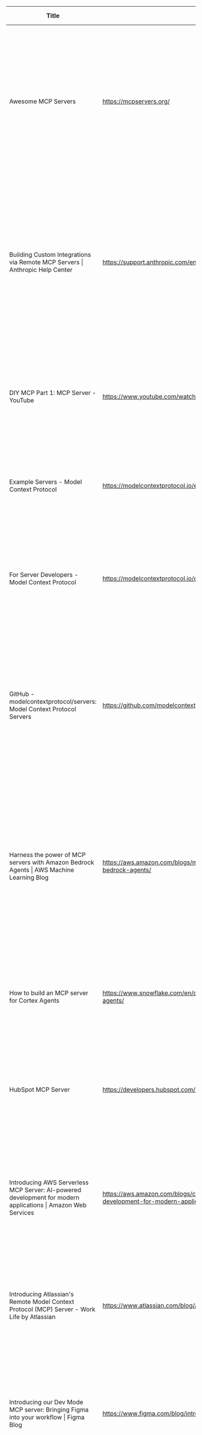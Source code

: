 | Title | URL | Snippet | Source | Retrieved At |
|-------|-----|---------|--------|--------------|
| Awesome MCP Servers | https://mcpservers.org/ | The PayPal Model Context Protocol server allows you to integrate with PayPal APIs through function calling. This protocol supports various tools to interact with different PayPal services. ... Official MCP Server to interact with Pearl API. | Brave | 2025-06-09 05:19:55 |
| Building Custom Integrations via Remote MCP Servers \| Anthropic Help Center | https://support.anthropic.com/en/articles/11503834-building-custom-integrations-via-remote-mcp-servers | Other resources (like this) may also be helpful to learn about considerations when building, deploying, and troubleshooting remote servers. In addition, some solutions like Cloudflare provide remote MCP server hosting with built-in autoscaling, OAuth token management, and deployment. | Brave | 2025-06-09 05:19:55 |
| DIY MCP Part 1: MCP Server - YouTube | https://www.youtube.com/watch?v=nTMSyldeVSw | Let's build an MCP STDIO server from scratch to understand how the the Model Context Protocol actually functions. Part 1: Server - This videoPart 2: Client -... | Brave | 2025-06-09 05:19:55 |
| Example Servers - Model Context Protocol | https://modelcontextprotocol.io/examples | This page showcases various Model Context Protocol (MCP) servers that demonstrate the protocol’s capabilities and versatility. | Brave | 2025-06-09 05:19:55 |
| For Server Developers - Model Context Protocol | https://modelcontextprotocol.io/quickstart/server | Get started building your own server to use in Claude for Desktop and other clients. In this tutorial, we’ll build a simple MCP weather server and connect it to a host, Claude for Desktop. | Brave | 2025-06-09 05:19:55 |
| GitHub - modelcontextprotocol/servers: Model Context Protocol Servers | https://github.com/modelcontextprotocol/servers | Algolia MCP Algolia MCP Server exposes a natural language interface to query, inspect, and manage Algolia indices and configs. Useful for monitoring, debugging and optimizing search performance within your agentic workflows. | Brave | 2025-06-09 05:19:55 |
| Harness the power of MCP servers with Amazon Bedrock Agents \| AWS Machine Learning Blog | https://aws.amazon.com/blogs/machine-learning/harness-the-power-of-mcp-servers-with-amazon-bedrock-agents/ | Today, MCP is providing agents standard access to an expanding list of accessible tools that you can use to accomplish a variety of tasks. In this post, we show you how to build an Amazon Bedrock agent that uses MCP to access data sources to quickly build generative AI applications. | Brave | 2025-06-09 05:19:55 |
| How to build an MCP server for Cortex Agents | https://www.snowflake.com/en/developers/solutions-center/how-to-build-an-mcp-server-for-cortex-agents/ | Discover reference architectures, industry specific use-cases and solutions best practices from Snowflake experts and partners. | Brave | 2025-06-09 05:19:55 |
| HubSpot MCP Server | https://developers.hubspot.com/mcp | Connect AI agents to HubSpot securely, enabling them to access data and perform actions, taking your CRM experience with you into any MCP supporting tool. | Brave | 2025-06-09 05:19:55 |
| Introducing AWS Serverless MCP Server: AI-powered development for modern applications \| Amazon Web Services | https://aws.amazon.com/blogs/compute/introducing-aws-serverless-mcp-server-ai-powered-development-for-modern-applications/ | Whether you’re building data ... leverage their existing skills while embracing the serverless paradigm. MCP is an open protocol for AI agents to interact with external tools and data sources.... | Brave | 2025-06-09 05:19:55 |
| Introducing Atlassian's Remote Model Context Protocol (MCP) Server - Work Life by Atlassian | https://www.atlassian.com/blog/announcements/remote-mcp-server | Introducing Atlassian’s Remote MCP server. Jira and Confluence Cloud customers can interact with their data directly from Claude, Anthropic’s AI assistant. | Brave | 2025-06-09 05:19:55 |
| Introducing our Dev Mode MCP server: Bringing Figma into your workflow \| Figma Blog | https://www.figma.com/blog/introducing-figmas-dev-mode-mcp-server/ | Today we’re announcing the beta release of the Dev Mode MCP server, which brings Figma directly into the developer workflow to help LLMs achieve design-informed code generation. | Brave | 2025-06-09 05:19:55 |
| Introduction - Model Context Protocol | https://modelcontextprotocol.io/introduction | At its core, MCP follows a client-server architecture where a host application can connect to multiple servers: | Brave | 2025-06-09 05:19:55 |
| MCP Servers | https://mcp.so/ | BlenderMCP connects Blender to ... enables prompt assisted 3D modeling, scene creation, and manipulation. ... A Model Context Protocol server that provides access to Redis databases.... | Brave | 2025-06-09 05:19:55 |
| The 3 MUST Have MCP Servers for Any AI Coding (and How to Use Them) - YouTube | https://www.youtube.com/watch?v=MBaTuJfICP4 | Everyone knows that if you aren’t using an AI coding assistant, you are going to fall behind no matter what you are developing. But what people usually don’t... | Brave | 2025-06-09 05:19:55 |
| Use MCP servers in VS Code (Preview) | https://code.visualstudio.com/docs/copilot/chat/mcp-servers | Learn how to configure and use Model Context Protocol (MCP) servers with GitHub Copilot in Visual Studio Code. | Brave | 2025-06-09 05:19:55 |
| What is MCP and why you should pay attention \| by Waleed Kadous \| Medium | https://waleedk.medium.com/what-is-mcp-and-why-you-should-pay-attention-31524da7733f | TL;DR: MCP is really taking off. There are now thousands of MCP “servers”, and even though Anthropic invented it, just a few days ago OpenAI adopted it too. Servers are like “apps” for AI, but… | Brave | 2025-06-09 05:19:55 |
| r/ClaudeAI on Reddit: Can someone explain MCP to me? How are you using it? And what has it allowed you to do that you couldn’t do before? | https://www.reddit.com/r/ClaudeAI/comments/1h55zxd/can_someone_explain_mcp_to_me_how_are_you_using/ | This is where MCP comes in. First thing is it provides a standard interface on top of tool calls to interface with these external systems. I use a third party API client called TypingMind. It implements Plugins functionality. How it works is that the AI will reply with a function call, TypingMind will run your code that you have defined for this function. This code could do some math, or it can contact external systems over an API. If you could set up a server ... | Brave | 2025-06-09 05:19:55 |
| remote MCP server to extend ChatGPT | https://platform.openai.com/docs/mcp | Explore developer resources, tutorials, API docs, and dynamic examples to get the most out of OpenAI's platform. | Brave | 2025-06-09 05:19:55 |
